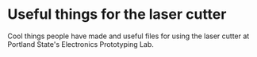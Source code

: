 # Useful things for the laser cutter

Cool things people have made and useful files for using the laser cutter at Portland State's Electronics Prototyping Lab.


